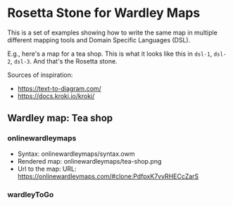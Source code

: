 # Rosetta Stone for Wardley Maps

This is a set of examples showing how to write the same map in multiple different mapping tools and Domain Specific Languages (DSL).

E.g., here's a map for a tea shop. This is what it looks like this in `dsl-1`, `dsl-2`, `dsl-3`. And that's the Rosetta stone.

Sources of inspiration:

- https://text-to-diagram.com/
- https://docs.kroki.io/kroki/

## Wardley map: Tea shop

### onlinewardleymaps

- Syntax: onlinewardleymaps/syntax.owm
- Rendered map: onlinewardleymaps/tea-shop.png
- Url to the map: URL: https://onlinewardleymaps.com/#clone:PdfpxK7vyRHECcZarS

### wardleyToGo
